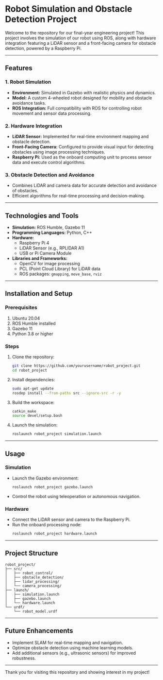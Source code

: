 # Robot Simulation and Obstacle Detection Project

Welcome to the repository for our final-year engineering project! This project involves the simulation of our robot using ROS, along with hardware integration featuring a LiDAR sensor and a front-facing camera for obstacle detection, powered by a Raspberry Pi.

---

## Features

### 1. **Robot Simulation**
- **Environment:** Simulated in Gazebo with realistic physics and dynamics.
- **Model:** A custom 4-wheeled robot designed for mobility and obstacle avoidance tasks.
- **ROS Integration:** Full compatibility with ROS for controlling robot movement and sensor data processing.

### 2. **Hardware Integration**
- **LiDAR Sensor:** Implemented for real-time environment mapping and obstacle detection.
- **Front-Facing Camera:** Configured to provide visual input for detecting obstacles using image processing techniques.
- **Raspberry Pi:** Used as the onboard computing unit to process sensor data and execute control algorithms.

### 3. **Obstacle Detection and Avoidance**
- Combines LiDAR and camera data for accurate detection and avoidance of obstacles.
- Efficient algorithms for real-time processing and decision-making.

---

## Technologies and Tools

- **Simulation:** ROS Humble, Gazebo 11
- **Programming Languages:** Python, C++
- **Hardware:**
  - Raspberry Pi 4
  - LiDAR Sensor (e.g., RPLIDAR A1)
  - USB or Pi Camera Module
- **Libraries and Frameworks:**
  - OpenCV for image processing
  - PCL (Point Cloud Library) for LiDAR data
  - ROS packages: `gmapping`, `move_base`, `rviz`

---

## Installation and Setup

### Prerequisites
1. Ubuntu 20.04
2. ROS Humble installed
3. Gazebo 11
4. Python 3.8 or higher

### Steps
1. Clone the repository:
   ```bash
   git clone https://github.com/yourusername/robot_project.git
   cd robot_project
   ```
2. Install dependencies:
   ```bash
   sudo apt-get update
   rosdep install --from-paths src --ignore-src -r -y
   ```
3. Build the workspace:
   ```bash
   catkin_make
   source devel/setup.bash
   ```
4. Launch the simulation:
   ```bash
   roslaunch robot_project simulation.launch
   ```

---

## Usage

### Simulation
- Launch the Gazebo environment:
  ```bash
  roslaunch robot_project gazebo.launch
  ```
- Control the robot using teleoperation or autonomous navigation.

### Hardware
- Connect the LiDAR sensor and camera to the Raspberry Pi.
- Run the onboard processing node:
  ```bash
  roslaunch robot_project hardware.launch
  ```

---

## Project Structure
```
robot_project/
├── src/
│   ├── robot_control/
│   ├── obstacle_detection/
│   ├── lidar_processing/
│   └── camera_processing/
├── launch/
│   ├── simulation.launch
│   ├── gazebo.launch
│   └── hardware.launch
└── urdf/
    └── robot_model.urdf
```

---

## Future Enhancements
- Implement SLAM for real-time mapping and navigation.
- Optimize obstacle detection using machine learning models.
- Add additional sensors (e.g., ultrasonic sensors) for improved robustness.

---

Thank you for visiting this repository and showing interest in my project!

